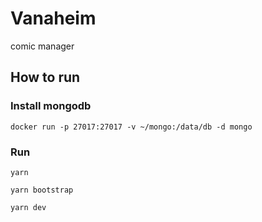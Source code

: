# Vanaheim

comic manager

## How to run

### Install mongodb

```
docker run -p 27017:27017 -v ~/mongo:/data/db -d mongo
```

### Run

```
yarn

yarn bootstrap

yarn dev
```
